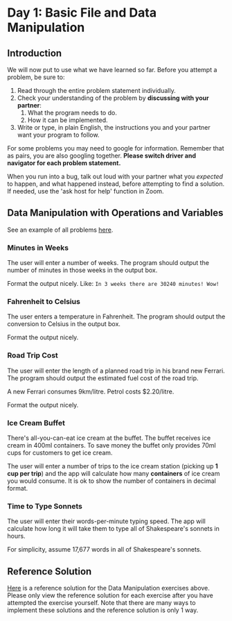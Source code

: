 # Day 1: Basic File and Data Manipulation

## Introduction

We will now put to use what we have learned so far. Before you attempt a problem, be sure to:

1. Read through the entire problem statement individually.
2. Check your understanding of the problem by **discussing with your partner**:
   1. What the program needs to do.
   2. How it can be implemented.
3. Write or type, in plain English, the instructions you and your partner want your program to follow.

For some problems you may need to google for information. Remember that as pairs, you are also googling together. **Please switch driver and navigator for each problem statement.**&#x20;

When you run into a bug, talk out loud with your partner what you _expected_ to happen, and what happened instead, before attempting to find a solution. If needed, use the 'ask host for help' function in Zoom.

## Data Manipulation with Operations and Variables

See an example of all problems [here](https://rocketacademy.github.io/basics-starter-code/day1/index.html).

### **Minutes in Weeks**

The user will enter a number of weeks. The program should output the number of minutes in those weeks in the output box.&#x20;

Format the output nicely. Like: `In 3 weeks there are 30240 minutes! Wow!`

### **Fahrenheit to Celsius**

The user enters a temperature in Fahrenheit. The program should output the conversion to Celsius in the output box.&#x20;

Format the output nicely.

### **Road Trip Cost**

The user will enter the length of a planned road trip in his brand new Ferrari. The program should output the estimated fuel cost of the road trip.

A new Ferrari consumes 9km/litre. Petrol costs $2.20/litre.

Format the output nicely.

### **Ice Cream Buffet**

There's all-you-can-eat ice cream at the buffet. The buffet receives ice cream in 400ml containers. To save money the buffet only provides 70ml cups for customers to get ice cream.

The user will enter a number of trips to the ice cream station (picking up **1 cup per trip**) and the app will calculate how many **containers** of ice cream you would consume. It is ok to show the number of containers in decimal format.

### **Time to Type Sonnets**

The user will enter their words-per-minute typing speed. The app will calculate how long it will take them to type all of Shakespeare's sonnets in hours.&#x20;

For simplicity, assume 17,677 words in all of Shakespeare's sonnets.



## Reference Solution

[Here](https://github.com/rocketacademy/basics-starter-code/blob/day1/script.js) is a reference solution for the Data Manipulation exercises above. Please only view the reference solution for each exercise after you have attempted the exercise yourself. Note that there are many ways to implement these solutions and the reference solution is only 1 way.
